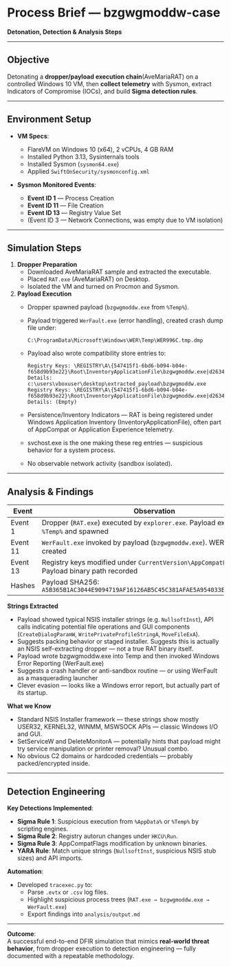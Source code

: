 # Process Brief — bzgwgmoddw-case  
**Detonation, Detection & Analysis Steps**

---

##  Objective
Detonating a **dropper/payload execution chain**(AveMariaRAT) on a controlled Windows 10 VM, then **collect telemetry** with Sysmon, extract Indicators of Compromise (IOCs), and build **Sigma detection rules**.

---

##  Environment Setup
- **VM Specs**:
  - FlareVM on Windows 10 (x64), 2 vCPUs, 4 GB RAM
  - Installed Python 3.13, Sysinternals tools
  - Installed Sysmon (`sysmon64.exe`)
  - Applied `SwiftOnSecurity/sysmonconfig.xml`

- **Sysmon Monitored Events**:
  - **Event ID 1** — Process Creation
  - **Event ID 11** — File Creation
  - **Event ID 13** — Registry Value Set
  - (Event ID 3 — Network Connections, was empty due to VM isolation)

---

##  Simulation Steps

1. **Dropper Preparation**
   - Downloaded AveMariaRAT sample and extracted the executable.
   - Placed `RAT.exe` (AveMariaRAT) on Desktop.
   - Isolated the VM and turned on Procmon and Sysmon.
2. **Payload Execution**
   - Dropper spawned payload (`bzgwgmoddw.exe` from `%Temp%`).
   - Payload triggered `WerFault.exe` (error handling), created crash dump file under:
     ```
     C:\ProgramData\Microsoft\Windows\WER\Temp\WER996C.tmp.dmp
     ```
   - Payload also wrote compatibility store entries to:
     ```
     Registry Keys: \REGISTRY\A\{547415f1-6bd6-b094-b04e-f658d9b93e22}\Root\InventoryApplicationFile\bzgwgmoddw.exe|d2634becc9c668fa\LowerCaseLongPath
     Details: c:\users\vboxuser\desktop\extracted_payload\bzgwgmoddw.exe
     Registry Keys: \REGISTRY\A\{547415f1-6bd6-b094-b04e-f658d9b93e22}\Root\InventoryApplicationFile\bzgwgmoddw.exe|d2634becc9c668fa\Publisher
     Details: (Empty)
     ```

   - Persistence/Inventory Indicators — RAT is being registered under Windows Application Inventory (InventoryApplicationFile), often part of AppCompat or Application Experience telemetry.
   - svchost.exe is the one making these reg entries — suspicious behavior for a system process.
   - No observable network activity (sandbox isolated).

---

## Analysis & Findings

| Event | Observation |
|--------|------------|
| Event 1 | Dropper (`RAT.exe`) executed by `explorer.exe`. Payload extracted into `%Temp%` and spawned |
| Event 11 | `WerFault.exe` invoked by payload (`bzgwgmoddw.exe`). WER dump file created |
| Event 13 | Registry keys modified under `CurrentVersion\AppCompatFlags`. Payload binary path recorded |
| Hashes | Payload SHA256: `A5B365B1AC3044E9094719AF16126AB5C45C381AFAE5A954033E3DE31711D3B9` |

**Strings Extracted**  
- Payload showed typical NSIS installer strings (e.g. `NullsoftInst`), API calls indicating potential file operations and GUI components (`CreateDialogParamW`, `WritePrivateProfileStringA`, `MoveFileExA`).  
- Suggests packing behavior or staged installer. Suggests this is actually an NSIS self-extracting dropper — not a true RAT binary itself.
- Payload wrote bzgwgmoddw.exe into Temp and then invoked Windows Error Reporting (WerFault.exe)
- Suggests a crash handler or anti-sandbox routine — or using WerFault as a masquerading launcher
- Clever evasion — looks like a Windows error report, but actually part of its startup.

**What we Know**
- Standard NSIS Installer framework — these strings show mostly USER32, KERNEL32, WINMM, MSWSOCK APIs — classic Windows I/O and GUI.
- SetServiceW and DeleteMonitorA — potentially hints that payload might try service manipulation or printer removal? Unusual combo.
- No obvious C2 domains or hardcoded credentials — probably packed/encrypted inside.

---

##  Detection Engineering

**Key Detections Implemented**:
- **Sigma Rule 1**: Suspicious execution from `%AppData%` or `%Temp%` by scripting engines.
- **Sigma Rule 2**: Registry autorun changes under `HKCU\Run`.
- **Sigma Rule 3**: AppCompatFlags modification by unknown binaries.
- **YARA Rule**: Match unique strings (`NullsoftInst`, suspicious NSIS stub sizes) and API imports.

**Automation**:
- Developed `tracexec.py` to:
  - Parse `.evtx` or `.csv` log files.
  - Highlight suspicious process trees (`RAT.exe → bzgwgmoddw.exe → WerFault.exe`)
  - Export findings into `analysis/output.md`

---


**Outcome**:  
A successful end-to-end DFIR simulation that mimics **real-world threat behavior**, from dropper execution to detection engineering — fully documented with a repeatable methodology.
